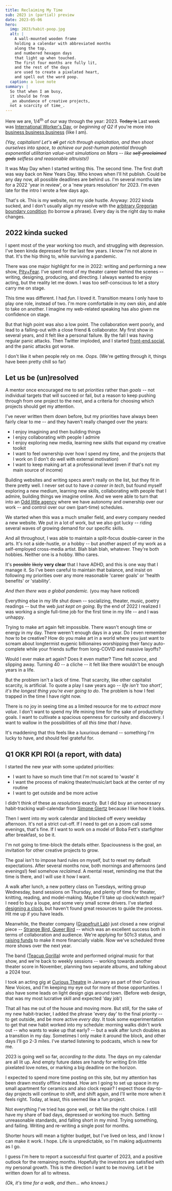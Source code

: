 ```yaml
---
title: Reclaiming My Time
sub: 2023 in (partial) preview
date: 2023-05-06
hero:
  img: 2023/habit-poop.jpg
  alt: |
    A wall-mounted wooden frame
    holding a calendar with abbreviated months
    along the top,
    and numbered hexagon days
    that light up when touched.
    The first four months are fully lit,
    and the rest of the days
    are used to create a pixelated heart,
    and spell out the word poop.
  caption: a love note
summary: |
  So that when I am busy,
  it should be from
  _an abundance of creative projects,
  not a scarcity of time_.
---
```


Here we are,
1/4<sup>th</sup> of our way through
the year: 2023.
~~Today is~~
Last week was
[International Worker's Day](https://en.wikipedia.org/wiki/International_Workers%27_Day),
or _beginning of Q2_
if you're more into
[business business business](https://business-business.business/)
(like I am).

_(Yay, capitalism!
Let's ~~all~~ get rich through exploitation,
and then shoot ourselves into space,
to achieve our post-human potential
through exponential utilitarian value-unit simulations on Mars --
like ~~self-proclaimed gods~~ selfless and reasonable altruists!)_

It was May Day
when I started writing this.
The second time.
The first draft was way back on New Years Day.
Who knows when I'll hit publish.
Could be any day now,
all possible deadlines are behind us.
I'm several months late
for a 2022 'year in review',
or a 'new years resolution' for 2023.
I'm even late for the intro I wrote
a few days ago.

That's ok.
This is my website,
not my side hustle.
Anyway: 2022 kinda sucked,
and I don't usually align my resolve with the
[arbitrary Gregorian boundary condition](https://mastodon.social/@Meyerweb/109612185539201834)
(to borrow a phrase).
Every day is the right day
to make changes.

## 2022 kinda sucked

I spent most of the year working too much,
and struggling with depression.
I've been kinda depressed
for the last few years.
I know I'm not alone in that.
It's the hip thing to,
while surviving a pandemic.

There was one major highlight
for me in 2022:
writing and performing a new show,
[Pity+Fear](https://grapefruitlab.com/shows/pity-fear/).
I've spent most of my theater career
behind the scenes --
writing, designing, producing, and directing.
I always wanted to enjoy acting,
but the reality let me down.
I was too self-conscious
to let a story carry me on stage.

This time was different.
I had _fun_.
I loved it.
Transition means I only have to play one role,
instead of two.
I'm more comfortable in my own skin,
and able to take on another.
I imagine my web-related speaking
has also given me confidence on stage.

But that high point
was also a low point.
The collaboration went poorly,
and lead to a falling-out
with a close friend & collaborator.
My first show in several years,
and it felt like a personal failure.
By the fall
I was having regular panic attacks.
Then Twitter imploded,
and I started [front-end.social](https://front-end.social),
and the panic attacks got worse.

I don't like it when people rely on me.
_Oops._
(We're getting through it,
things have been pretty chill so far)

## Let us be (un)resolved

A mentor once encouraged me
to set _priorities_ rather than _goals_ --
not individual targets that will succeed or fail,
but a reason to keep pushing through
from one project to the next,
and a criteria for choosing
which projects should get my attention.

I've never written them down before,
but my priorities have always been fairly clear to me --
and they haven't really changed over the years:

- I enjoy imagining and then building things
- I enjoy collaborating with people I admire
- I enjoy exploring new media,
  learning new skills that expand my creative toolkit
- I want to feel ownership over how I spend my time,
  and the projects that I work on
  (I don't do well with external motivation)
- I want to keep making art at a professional level
  (even if that's not my main source of income)

Building websites
and writing specs aren't really on the list,
but they fit in there pretty well.
I never set out to have _a career in tech_,
but found myself exploring a new medium,
learning new skills,
collaborating with people that I admire,
building things we imagine online.
And we were able to turn that into
an [Odd little agency](https://oddbird.net/)
where we have autonomy and ownership over our work --
and control over our own (part-time) schedules.

We started when this was a much smaller field,
and every company needed a new website.
We put in a lot of work, but we also got lucky --
riding several waves of
growing demand for our specific skills.

And all throughout,
I was able to maintain a split-focus double-career
in the arts.
It's not a side-hustle, or a hobby --
but another aspect of my work
as a self-employed cross-media artist.
Blah blah blah, whatever.
They're both hobbies.
Neither one is a hobby.
Who cares.

It's ~~possible~~ ~~likely~~
**very clear** that I have ADHD,
and this is one way that I manage it.
So I've been careful
to maintain that balance,
and insist on following my priorities
over any more reasonable 'career goals'
or 'health benefits' or 'stability'.

_And then there was a global pandemic._
(you may have noticed)

Everything else in my life shut down --
socializing, theater, music,
poetry readings --
but the web _just kept on going_.
By the end of 2022 I realized
I was working a single full-time job
for the first time in my life --
and I was unhappy.

Trying to make art again felt impossible.
There wasn't enough time or energy in my day.
There weren't enough days in a year.
Do I even remember how to be creative?
How do you make art
in a world where you just want to scream
about longtermist eugenic billionaires
worshipping their fancy auto-complete
while your friends suffer
from long-COVID and massive layoffs?

Would I ever make art again?
Does it even matter?
Time felt _scarce_,
and slipping away.
Turning 40 --
a cliche --
it felt like there
wouldn't be enough years in a life.

But the problem isn't a lack of time.
That scarcity, like other capitalist scarcity, is artificial.
To quote a play I saw years ago --
_life isn't 'too short',
it's the longest thing you're ever going to do_.
The problem is how I feel trapped
in the time I have right now.

There is no joy
in seeing time as a limited resource
for me to _extract more value_.
I don't want to spend my life mining time
for the sake of productivity goals.
I want to cultivate a spacious openness
for curiosity and discovery.
I want to wallow in the possibilities
of _all this time that I have_.

It's maddening that this feels like
a luxurious demand --
something I'm lucky to have,
and should feel grateful for.

## Q1 OKR KPI ROI (a report, with data)

I started the new year
with some updated priorities:

- I want to have so much time that I'm not scared to 'waste' it
- I want the process of making theater/music/art
  back at the center of my routine
- I want to get outside and be more active

I didn't think of these as _resolutions_ exactly.
But I did buy an unnecessary
habit-tracking wall-calendar from
[Simone Giertz](https://www.simonegiertz.com/)
because I like how it looks.

Then I went into my work calendar
and blocked off
every weekday afternoon.
It's not a strict cut-off.
If I need to get on a zoom call some evenings, that's fine.
If I want to work on a model
of Boba Fett's starfighter after breakfast,
so be it.

I'm not going to time-block the details either.
Spaciousness is the goal,
an invitation for other creative projects to grow.

The goal isn't to impose hard rules on myself,
but to reset my default expectations.
After several months now,
both mornings and afternoons (and evenings!)
feel somehow _reclaimed_.
A mental reset,
reminding me that the time is there,
and I will use it how I want.

A walk after lunch,
a new pottery class on Tuesdays,
writing group Wednesday,
band sessions on Thursday,
and plenty of time for theater,
knitting, reading, and model-making.
Maybe I'll take up clock/watch repair?
I need to buy a loupe,
and some very small screw drivers.
I've started
[designing a clock](https://codepen.io/miriamsuzanne/pen/mdzMqbm?editors=1010),
but haven't found great resources
to guide the process.
Hit me up if you have leads.

Meanwhile,
the theater company
([Grapefruit Lab](https://grapefruitlab.com/))
just closed a new original piece --
[Strange Bird, Queer Bird](https://grapefruitlab.com/shows/queer-bird/) --
which was an excellent success
both in terms of collaboration and audience.
We're applying for 501c3 status,
and [raising funds](https://grapefruitlab.com/donate/)
to make it more financially viable.
Now we've scheduled three more shows
over the next year.

The band
([Teacup Gorilla](https://www.teacupgorilla.com/))
wrote and performed
original music for that show,
and we're back to weekly sessions --
working towards another theater score in November,
planning two separate albums,
and talking about a 2024 tour.

I took an acting gig
at [Curious Theatre](https://www.curioustheatre.org/) in January
as part of their Curious New Voices,
and I'm keeping my eye out for more of those opportunities.
I also have some leads
on light design gigs around town.
(Before web design,
that was my most lucrative skill
and expected 'day job')

That all has me out of the house and moving more.
But still, for the sake of my new habit-tracker,
I added the phrase 'every day' to the final priority --
to get outside, and be more active _every day_.
It took some experimentation to get that new habit
worked into my schedule:
morning walks didn't work out --
who wants to wake up that early? --
but a walk after lunch
doubles as a transition in my day.
Sometimes I only make it around the block,
and other days I'll go 2-3 miles.
I've started listening to podcasts,
which is new for me.

2023 is going well so far,
_according to the data_.
The days on my calendar
are all lit up.
And empty future dates are handy
for writing Erin little pixelated love notes,
or marking a big deadline
on the horizon.

I expected to spend more time
posting on this site,
but my attention has been drawn mostly offline instead.
How am I going to set up space
in my small apartment
for ceramics and also clock repair?
I expect those day-to-day projects
will continue to shift,
and shift again,
and I'll write more when it feels right.
Today, at least, this seemed like a fun project.

Not everything I've tried has gone well,
or felt like the right choice.
I still have my share of bad days,
depressed or working too much.
Setting unreasonable standards,
and falling short in my mind.
Trying something, and failing.
Writing and re-writing a single post for months.

Shorter hours will mean a tighter budget,
but I've lived on less,
and I know I can make it work.
I hope.
Life is unpredictable,
so I'm making adjustments as I go.

I guess I'm here to report a successful
first quarter of 2023,
and a positive outlook for the remaining months.
Hopefully the investors are satisfied
with my personal growth.
This is the direction I want to be moving.
Let it be written down
for all to witness.

_(Ok, it's time for a walk,
and then… who knows.)_
